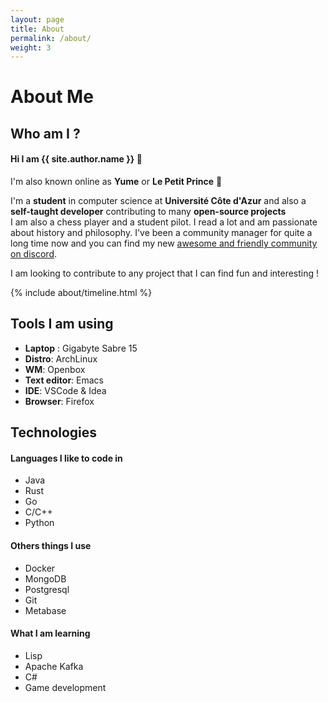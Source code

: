 ```yaml
---
layout: page
title: About
permalink: /about/
weight: 3
---
```


# **About Me**

## Who am I ?

#### Hi I am **{{ site.author.name }}** :wave:<br>

I'm also known online as **Yume** or **Le Petit Prince** :rose:

I'm a **student** in computer science at **Université Côte d'Azur** and also a **self-taught developer** contributing to many **open-source projects** <br> I am also a chess player and a student pilot. I read a lot and am passionate about history and philosophy.
I've been a community manager for quite a long time now and you can find my new [awesome and friendly community on discord](https://discord.gg/VBxbhsmv3y). 

I am looking to contribute to any project that I can find fun and interesting !

<!---
<div class="row">
{% include about/skills.html title="Programming Skills" source=site.data.programming-skills %}
{% include about/skills.html title="Other Skills" source=site.data.other-skills %}
</div>-->


<div class="row">
{% include about/timeline.html %}
</div>

## Tools I am using 

- **Laptop** : Gigabyte Sabre 15
- **Distro**: ArchLinux
- **WM**: Openbox
- **Text editor**: Emacs
- **IDE**: VSCode & Idea
- **Browser**: Firefox

## Technologies 

#### Languages I like to code in 
- Java
- Rust
- Go
- C/C++
- Python

#### Others things I use
- Docker
- MongoDB
- Postgresql
- Git
- Metabase

#### What I am learning
- Lisp
- Apache Kafka
- C# 
- Game development

